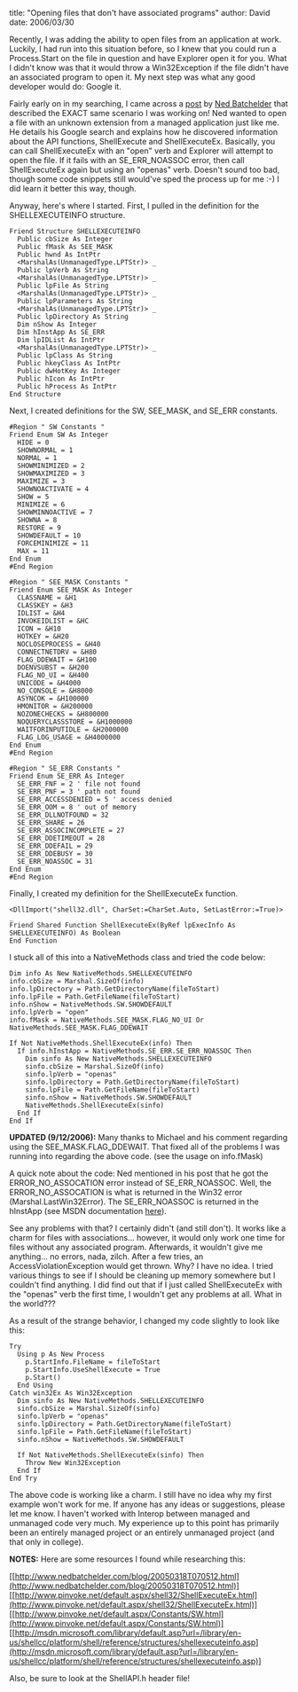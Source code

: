 
title: "Opening files that don't have associated programs"
author: David
date: 2006/03/30

Recently, I was adding the ability to open files from an application at work. Luckily, I had run into this situation before, so I knew that you could run a Process.Start on the file in question and have Explorer open it for you. What I didn't know was that it would throw a Win32Exception if the file didn't have an associated program to open it. My next step was what any good developer would do: Google it.

Fairly early on in my searching, I came across a [post](http://www.nedbatchelder.com/blog/20050318T070512.html) by [Ned Batchelder](http://www.nedbatchelder.com/blog/index.html) that described the EXACT same scenario I was working on! Ned wanted to open a file with an unknown extension from a managed application just like me. He details his Google search and explains how he discovered information about the API functions, ShellExecute and ShellExecuteEx. Basically, you can call ShellExecuteEx with an "open" verb and Explorer will attempt to open the file. If it fails with an SE_ERR_NOASSOC error, then call ShellExecuteEx again but using an "openas" verb. Doesn't sound too bad, though some code snippets still would've sped the process up for me :-) I did learn it better this way, though.

Anyway, here's where I started. First, I pulled in the definition for the SHELLEXECUTEINFO structure.

    Friend Structure SHELLEXECUTEINFO
      Public cbSize As Integer
      Public fMask As SEE_MASK
      Public hwnd As IntPtr
      <MarshalAs(UnmanagedType.LPTStr)> _
      Public lpVerb As String
      <MarshalAs(UnmanagedType.LPTStr)> _
      Public lpFile As String
      <MarshalAs(UnmanagedType.LPTStr)> _
      Public lpParameters As String
      <MarshalAs(UnmanagedType.LPTStr)> _
      Public lpDirectory As String
      Dim nShow As Integer
      Dim hInstApp As SE_ERR
      Dim lpIDList As IntPtr
      <MarshalAs(UnmanagedType.LPTStr)> _
      Public lpClass As String
      Public hkeyClass As IntPtr
      Public dwHotKey As Integer
      Public hIcon As IntPtr
      Public hProcess As IntPtr
    End Structure

Next, I created definitions for the SW, SEE_MASK, and SE_ERR constants.

    #Region " SW Constants "
    Friend Enum SW As Integer
      HIDE = 0
      SHOWNORMAL = 1
      NORMAL = 1
      SHOWMINIMIZED = 2
      SHOWMAXIMIZED = 3
      MAXIMIZE = 3
      SHOWNOACTIVATE = 4
      SHOW = 5
      MINIMIZE = 6
      SHOWMINNOACTIVE = 7
      SHOWNA = 8
      RESTORE = 9
      SHOWDEFAULT = 10
      FORCEMINIMIZE = 11
      MAX = 11
    End Enum
    #End Region

    #Region " SEE_MASK Constants "
    Friend Enum SEE_MASK As Integer
      CLASSNAME = &H1
      CLASSKEY = &H3
      IDLIST = &H4
      INVOKEIDLIST = &HC
      ICON = &H10
      HOTKEY = &H20
      NOCLOSEPROCESS = &H40
      CONNECTNETDRV = &H80
      FLAG_DDEWAIT = &H100
      DOENVSUBST = &H200
      FLAG_NO_UI = &H400
      UNICODE = &H4000
      NO_CONSOLE = &H8000
      ASYNCOK = &H100000
      HMONITOR = &H200000
      NOZONECHECKS = &H800000
      NOQUERYCLASSSTORE = &H1000000
      WAITFORINPUTIDLE = &H2000000
      FLAG_LOG_USAGE = &H4000000
    End Enum
    #End Region

    #Region " SE_ERR Constants "
    Friend Enum SE_ERR As Integer
      SE_ERR_FNF = 2 ' file not found
      SE_ERR_PNF = 3 ' path not found
      SE_ERR_ACCESSDENIED = 5 ' access denied
      SE_ERR_OOM = 8 ' out of memory
      SE_ERR_DLLNOTFOUND = 32
      SE_ERR_SHARE = 26
      SE_ERR_ASSOCINCOMPLETE = 27
      SE_ERR_DDETIMEOUT = 28
      SE_ERR_DDEFAIL = 29
      SE_ERR_DDEBUSY = 30
      SE_ERR_NOASSOC = 31
    End Enum
    #End Region

Finally, I created my definition for the ShellExecuteEx function.

    <DllImport("shell32.dll", CharSet:=CharSet.Auto, SetLastError:=True)> _
    Friend Shared Function ShellExecuteEx(ByRef lpExecInfo As SHELLEXECUTEINFO) As Boolean
    End Function

I stuck all of this into a NativeMethods class and tried the code below: 

    Dim info As New NativeMethods.SHELLEXECUTEINFO
    info.cbSize = Marshal.SizeOf(info)
    info.lpDirectory = Path.GetDirectoryName(fileToStart)
    info.lpFile = Path.GetFileName(fileToStart)
    info.nShow = NativeMethods.SW.SHOWDEFAULT
    info.lpVerb = "open"
    info.fMask = NativeMethods.SEE_MASK.FLAG_NO_UI Or NativeMethods.SEE_MASK.FLAG_DDEWAIT

    If Not NativeMethods.ShellExecuteEx(info) Then
      If info.hInstApp = NativeMethods.SE_ERR.SE_ERR_NOASSOC Then
        Dim sinfo As New NativeMethods.SHELLEXECUTEINFO
        sinfo.cbSize = Marshal.SizeOf(info)
        sinfo.lpVerb = "openas"
        sinfo.lpDirectory = Path.GetDirectoryName(fileToStart)
        sinfo.lpFile = Path.GetFileName(fileToStart)
        sinfo.nShow = NativeMethods.SW.SHOWDEFAULT
        NativeMethods.ShellExecuteEx(sinfo)
      End If
    End If

**UPDATED (9/12/2006):** Many thanks to Michael and his comment regarding using the SEE_MASK.FLAG_DDEWAIT. That fixed all of the problems I was running into regarding the above code. (see the usage on info.fMask)

A quick note about the code: Ned mentioned in his post that he got the ERROR_NO_ASSOCATION error instead of SE_ERR_NOASSOC. Well, the ERROR_NO_ASSOCATION is what is returned in the Win32 error (Marshal.LastWin32Error). The SE_ERR_NOASSOC is returned in the hInstApp (see MSDN documentation [here](http://msdn.microsoft.com/library/default.asp?url=/library/en-us/shellcc/platform/shell/reference/structures/shellexecuteinfo.asp)). 

See any problems with that? I certainly didn't (and still don't). It works like a charm for files with associations... however, it would only work one time for files without any associated program. Afterwards, it wouldn't give me anything... no errors, nada, zilch. After a few tries, an AccessViolationException would get thrown. Why? I have no idea. I tried various things to see if I should be cleaning up memory somewhere but I couldn't find anything. I did find out that if I just called ShellExecuteEx with the "openas" verb the first time, I wouldn't get any problems at all. What in the world???

As a result of the strange behavior, I changed my code slightly to look like this: 

    Try
      Using p As New Process
        p.StartInfo.FileName = fileToStart
        p.StartInfo.UseShellExecute = True
        p.Start()
      End Using
    Catch win32Ex As Win32Exception
      Dim sinfo As New NativeMethods.SHELLEXECUTEINFO
      sinfo.cbSize = Marshal.SizeOf(sinfo)
      sinfo.lpVerb = "openas"
      sinfo.lpDirectory = Path.GetDirectoryName(fileToStart)
      sinfo.lpFile = Path.GetFileName(fileToStart)
      sinfo.nShow = NativeMethods.SW.SHOWDEFAULT

      If Not NativeMethods.ShellExecuteEx(sinfo) Then
        Throw New Win32Exception
      End If
    End Try

The above code is working like a charm. I still have no idea why my first example won't work for me. If anyone has any ideas or suggestions, please let me know. I haven't worked with Interop between managed and unmanaged code very much. My experience up to this point has primarily been an entirely managed project or an entirely unmanaged project (and that only in college).

**NOTES:** Here are some resources I found while researching this:

[[http://www.nedbatchelder.com/blog/20050318T070512.html](http://www.nedbatchelder.com/blog/20050318T070512.html)]<br>[[http://www.pinvoke.net/default.aspx/shell32/ShellExecuteEx.html](http://www.pinvoke.net/default.aspx/shell32/ShellExecuteEx.html)]<br>[[http://www.pinvoke.net/default.aspx/Constants/SW.html](http://www.pinvoke.net/default.aspx/Constants/SW.html)]<br>[[http://msdn.microsoft.com/library/default.asp?url=/library/en-us/shellcc/platform/shell/reference/structures/shellexecuteinfo.asp](http://msdn.microsoft.com/library/default.asp?url=/library/en-us/shellcc/platform/shell/reference/structures/shellexecuteinfo.asp)]

Also, be sure to look at the ShellAPI.h header file!<br>
